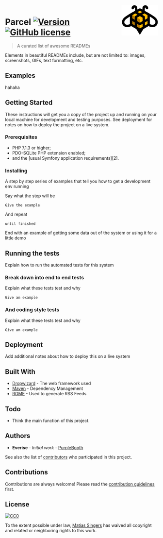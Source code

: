 <img src="docs/logo.png" align="right" />

# Parcel [![Version](https://img.shields.io/badge/version-0.0.1-green.svg?style=flat-square)](https://github.com/everise/parcel) [![GitHub license](https://img.shields.io/github/license/everise/parcel.svg?style=flat-square)](https://github.com/everise/parcel/blob/master/LICENSE)
> A curated list of awesome READMEs

Elements in beautiful READMEs include, but are not limited to: images, screenshots, GIFs, text formatting, etc.

## Examples

hahaha

## Getting Started

These instructions will get you a copy of the project up and running on your local machine for development and testing purposes. See deployment for notes on how to deploy the project on a live system.

### Prerequisites

  * PHP 7.1.3 or higher;
  * PDO-SQLite PHP extension enabled;
  * and the [usual Symfony application requirements][2].

### Installing

A step by step series of examples that tell you how to get a development env running

Say what the step will be

```
Give the example
```

And repeat

```
until finished
```

End with an example of getting some data out of the system or using it for a little demo

## Running the tests

Explain how to run the automated tests for this system

### Break down into end to end tests

Explain what these tests test and why

```
Give an example
```

### And coding style tests

Explain what these tests test and why

```
Give an example
```

## Deployment

Add additional notes about how to deploy this on a live system

## Built With

* [Dropwizard](http://www.dropwizard.io/1.0.2/docs/) - The web framework used
* [Maven](https://maven.apache.org/) - Dependency Management
* [ROME](https://rometools.github.io/rome/) - Used to generate RSS Feeds

## Todo

* Think the main function of this project.

## Authors

* **Everise** - *Initial work* - [PurpleBooth](https://github.com/everise)

See also the list of [contributors](https://github.com/everise/parcel/contributors) who participated in this project.

## Contributions

Contributions are always welcome!
Please read the [contribution guidelines](contributing.md) first.

## License

[![CC0](https://licensebuttons.net/l/by/3.0/88x31.png)](https://creativecommons.org/publicdomain/zero/1.0/)

To the extent possible under law, [Matias Singers](http://mts.io) has waived all copyright and related or neighboring rights to this work.
